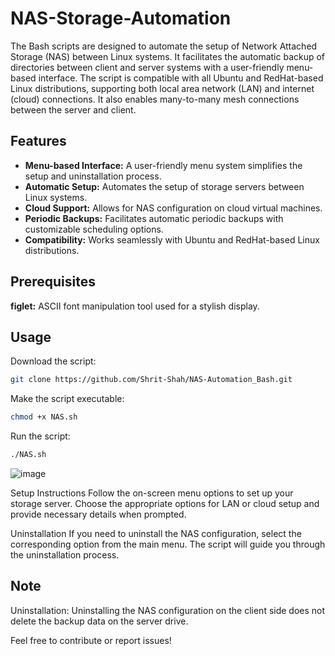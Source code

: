 # NAS-Storage-Automation

The Bash scripts are designed to automate the setup of Network Attached Storage (NAS) between Linux systems. It facilitates the automatic backup of directories between client and server systems with a user-friendly menu-based interface. The script is compatible with all Ubuntu and RedHat-based Linux distributions, supporting both local area network (LAN) and internet (cloud) connections. It also enables many-to-many mesh connections between the server and client.

## Features
- **Menu-based Interface:** A user-friendly menu system simplifies the setup and uninstallation process.
- **Automatic Setup:** Automates the setup of storage servers between Linux systems.
- **Cloud Support:** Allows for NAS configuration on cloud virtual machines.
- **Periodic Backups:** Facilitates automatic periodic backups with customizable scheduling options.
- **Compatibility:** Works seamlessly with Ubuntu and RedHat-based Linux distributions.

## Prerequisites
**figlet:** ASCII font manipulation tool used for a stylish display.

## Usage
Download the script:
```bash
git clone https://github.com/Shrit-Shah/NAS-Automation_Bash.git
```
Make the script executable:
```bash
chmod +x NAS.sh
```
Run the script:
```bash
./NAS.sh
```
![image](https://github.com/Shrit-Shah/NAS-Automation_Bash/assets/45697885/5262630a-2d7f-4189-a6a4-c038b5c9d4f5)

Setup Instructions
Follow the on-screen menu options to set up your storage server. Choose the appropriate options for LAN or cloud setup and provide necessary details when prompted.

Uninstallation
If you need to uninstall the NAS configuration, select the corresponding option from the main menu. The script will guide you through the uninstallation process.

## Note
Uninstallation: Uninstalling the NAS configuration on the client side does not delete the backup data on the server drive.


Feel free to contribute or report issues!
